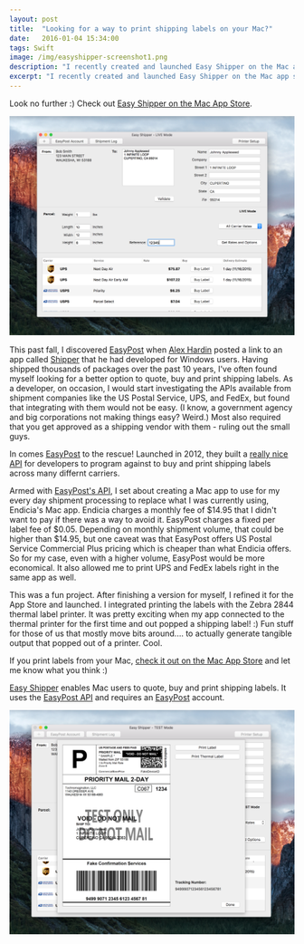 ```yaml
---
layout: post
title:  "Looking for a way to print shipping labels on your Mac?"
date:   2016-01-04 15:34:00
tags: Swift
image: /img/easyshipper-screenshot1.png
description: "I recently created and launched Easy Shipper on the Mac app store, enabling Mac users to quote, buy and print shipping labels."
excerpt: "I recently created and launched Easy Shipper on the Mac app store, enabling Mac users to quote, buy and print shipping labels..<br/><br/>"
---
```


Look no further :)  Check out [Easy Shipper on the Mac App Store][easy-shipper-link].

<a href="https://itunes.apple.com/us/app/easy-shipper-ship-usps-ups/id1055793428?mt=12">
	<img src="/img/easyshipper-screenshot1.png" alt="Easy Shipper for Mac" class="img-responsive" />
</a>

This past fall, I discovered [EasyPost][easypost-link] when [Alex Hardin](https://twitter.com/alexchardin) posted a link to an app called [Shipper](http://www.shipperapp.net) that he had developed for Windows users.  Having shipped thousands of packages over the past 10 years, I've often found myself looking for a better option to quote, buy and print shipping labels.  As a developer, on occasion, I would start investigating the APIs available from shipment companies like the US Postal Service, UPS, and FedEx, but found that integrating with them would not be easy.  (I know, a government agency and big corporations not making things easy? Weird.)  Most also required that you get approved as a shipping vendor with them - ruling out the small guys.  

In comes [EasyPost][easypost-link] to the rescue!  Launched in 2012, they built a [really nice API](https://www.easypost.com/docs/api) for developers to program against to buy and print shipping labels across many differnt carriers.

Armed with [EasyPost's API](https://www.easypost.com/docs/api), I set about creating a Mac app to use for my every day shipment processing to replace what I was currently using, Endicia's Mac app.  Endicia charges a monthly fee of $14.95 that I didn't want to pay if there was a way to avoid it.  EasyPost charges a fixed per label fee of $0.05.  Depending on monthly shipment volume, that could be higher than $14.95, but one caveat was that EasyPost offers US Postal Service Commercial Plus pricing which is cheaper than what Endicia offers.  So for my case, even with a higher volume, EasyPost would be more economical.  It also allowed me to print UPS and FedEx labels right in the same app as well.

This was a fun project.  After finishing a version for myself, I refined it for the App Store and launched.  I integrated printing the labels with the Zebra 2844 thermal label printer.  It was pretty exciting when my app connected to the thermal printer for the first time and out popped a shipping label!  :)  Fun stuff for those of us that mostly move bits around.... to actually generate tangible output that popped out of a printer.  Cool.

If you print labels from your Mac, [check it out on the Mac App Store][easy-shipper-link] and let me know what you think :)

[Easy Shipper][easy-shipper-link] enables Mac users to quote, buy and print shipping labels.  It uses the [EasyPost API](https://www.easypost.com/docs/api) and requires an [EasyPost][easypost-link] account.

<a href="https://itunes.apple.com/us/app/easy-shipper-ship-usps-ups/id1055793428?mt=12">
	<img src="/img/easyshipper-screenshot2.png" alt="Easy Shipper for Mac" class="img-responsive" />
</a>

[easy-shipper-link]: https://itunes.apple.com/us/app/easy-shipper-ship-usps-ups/id1055793428?mt=12
[easypost-link]: http://www.easypost.com